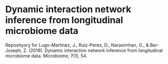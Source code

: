 # Dynamic interaction network inference from longitudinal microbiome data

Reposityory for Lugo-Martinez, J., Ruiz-Perez, D., Narasimhan, G., & Bar-Joseph, Z. (2019). Dynamic interaction network inference from longitudinal microbiome data. Microbiome, 7(1), 54.
